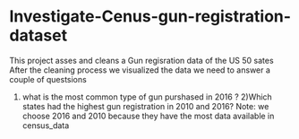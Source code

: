 # Investigate-Cenus-gun-registration-dataset
This project asses and cleans a Gun regisration data of the US 50 sates 
After the cleaning process we visualized the data we need to answer a couple of questsions 
1) what is the most common type of gun purshased in 2016 ?
2)Which states had the highest gun registration in 2010 and 2016? Note: we choose 2016 and 2010 because they have the most data available in census_data
